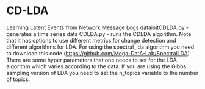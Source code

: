 # CD-LDA
Learning Latent Events from Network Message Logs
 datainitCDLDA.py - generates a time series data
CDLDA.py - runs the CDLDA algorithm. Note that it has options to use different metrics for change detection and different algorithms for LDA. For using the spectral_lda algorithm you need to download this code (https://github.com/Mega-DatA-Lab/SpectralLDA) . There are some hyper parameters that one needs to set for the LDA algorithm which varies according to the data. If you are using the Gibbs sampling version of LDA you need to set the n_topics variable to the number of topics.
